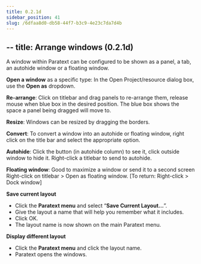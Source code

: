 ```yaml
---
title: 0.2.1d
sidebar_position: 41
slug: /6dfaa8d0-db58-44f7-b3c9-4e23c7da7d4b
---
```




## -- title: Arrange windows (0.2.1d)


A window within Paratext can be configured to be shown as a panel, a tab, an autohide window or a floating window.


**Open a window** as a specific type: In the Open Project/resource dialog box, use the **Open as** dropdown.


**Re-arrange**: Click on titlebar and drag panels to re-arrange them, release mouse when blue box in the desired position. The blue box shows the space a panel being dragged will move to.


**Resize**: Windows can be resized by dragging the borders.


**Convert**: To convert a window into an autohide or floating window, right click on the title bar and select the appropriate option.


**Autohide**: Click the button (in autohide column) to see it, click outside window to hide it. Right-click a titlebar to send to autohide.


**Floating window**: Good to maximize a window or send it to a second screen
Right-click on titlebar > Open as floating window.
[To return: Right-click > Dock window]


**Save current layout**

- Click the **Paratext menu** and select “**Save Current Layout…**”.
- Give the layout a name that will help you remember what it includes.
- Click OK.
- The layout name is now shown on the main Paratext menu.

**Display different layout**

- Click the **Paratext menu** and click the layout name.
- Paratext opens the windows.
